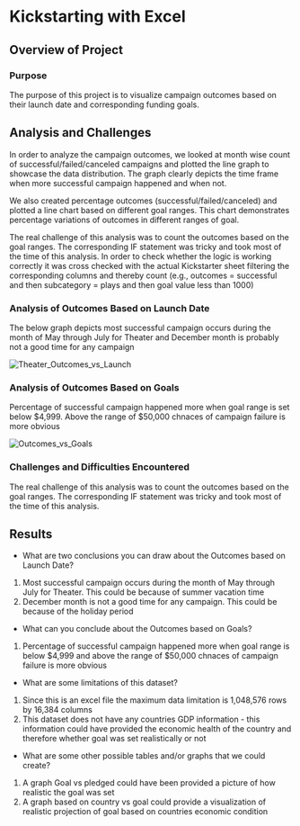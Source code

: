 # Kickstarting with Excel

## Overview of Project

### Purpose

The purpose of this project is to visualize campaign outcomes based on their launch date and corresponding funding goals.


## Analysis and Challenges

In order to analyze the campaign outcomes, we looked at month wise count of successful/failed/canceled campaigns
and plotted the line graph to showcase the data distribution. The graph clearly depicts
the time frame when more successful campaign happened and when not.

We also created percentage outcomes (successful/failed/canceled) and plotted a line chart based on different 
goal ranges. This chart demonstrates percentage variations of outcomes in different ranges of goal.

The real challenge of this analysis was to count the outcomes based on the goal ranges. The corresponding IF
statement was tricky and took most of the time of this analysis. In order to check whether the logic is working correctly it was cross checked with the actual Kickstarter sheet filtering the corresponding columns and thereby count (e.g., outcomes = successful and then subcategory = plays and then goal value less than 1000)  


### Analysis of Outcomes Based on Launch Date

The below graph depicts most successful campaign occurs during the month of May through July for Theater and December month is probably not a good time for any campaign

![Theater_Outcomes_vs_Launch](https://user-images.githubusercontent.com/62515666/122686729-5c808600-d1d8-11eb-9218-ba75bee672f1.png)

### Analysis of Outcomes Based on Goals

Percentage of successful campaign happened more when goal range is set below $4,999. Above the range of $50,000 chnaces of campaign failure is more obvious

![Outcomes_vs_Goals](https://user-images.githubusercontent.com/62515666/122686739-65715780-d1d8-11eb-9256-41bee27065b7.png)

### Challenges and Difficulties Encountered

The real challenge of this analysis was to count the outcomes based on the goal ranges. The corresponding IF
statement was tricky and took most of the time of this analysis.

## Results

- What are two conclusions you can draw about the Outcomes based on Launch Date?

1. Most successful campaign occurs during the month of May through July for Theater. This could be because of summer vacation time
2. December month is not a good time for any campaign. This could be because of the holiday period

- What can you conclude about the Outcomes based on Goals?

1. Percentage of successful campaign happened more when goal range is below $4,999 and above the range of $50,000 chnaces of campaign failure is more obvious

- What are some limitations of this dataset?
1. Since this is an excel file the maximum data limitation is 1,048,576 rows by 16,384 columns
2. This dataset does not have any countries GDP information - this information could have provided the economic health of the country and therefore whether goal was set realistically or not

- What are some other possible tables and/or graphs that we could create?

1. A graph Goal vs pledged could have been provided a picture of how realistic the goal was set 
2. A graph based on country vs goal could provide a visualization of realistic projection of goal based on countries economic condition
